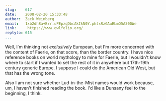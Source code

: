 ```yaml
---
slug:    617
date:    2008-02-20 15:33:48
author:  Zack Weinberg
email:   1xb2dh8a+Brr.uPEpzqDbcAkIkN0Y.phtxRzGAuELmO5A30DWe
link:     https://www.owlfolio.org/
replyto: 615
...
```


Well, I'm thinking not <i>exclusively</i> European, but I'm more
concerned with the content of Faerie, on that score, than the border
country.  I have nice reference books on world mythology to mine for
Faerie, but I wouldn't know where to start if I wanted to set the rest
of it in anywhere but 17th-19th century generic Europe.  I suppose I
could do the American Old West, but that has the wrong tone.

Also I am not sure whether Lud-in-the-Mist names would work because,
um, I haven't finished reading the book.  I'd like a Dunsany feel to
the beginning, I think.
